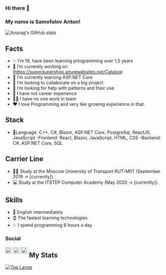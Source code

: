 ### Hi there 👋 
### My name is Samofalov Anton!

![Anurag's GitHub stats](https://github-readme-stats.vercel.app/api?username=SamofAnt&show_icons=true&theme=aura)

## Facts
- ✨ I’m 19, have been learning prtogramming over 1,5 years
- 🔭 I’m currently working on (https://superdupershop.azurewebsites.net/Catalog)
- 🌱 I’m currently learning ASP.NET Core
- 👯 I’m looking to collaborate on a big project
- 🤔 I’m looking for help with patterns and their use
- 💼 I have not career experience
- 👯‍♂️ I have no one work in team
- ❤️ I love Programming and very like growing experience in that.

## Stack
- 🤟Language: C++, C#, Blazor, ASP.NET Core, PostgreSql, ReactJS, JavaScript
-Frontend: React, Blazor, JavaScript, HTML, CSS
-Backend: C#, ASP.NET Core, SQL

## Carrier Line
- 👨‍🎓 Study at the Moscow University of Transport RUT-MIIT (September 2019 -> [currently]).
- 💻 Study at the ITSTEP Computer Academy (May 2020 -> [currently]).

## Skills
- 💬 English intermediately
- ⌚️ The fastest learning technologies
- ✨ I spend programming 6 hours a day

### Social
[<img align="left" width="22px" alt="TheEviLShot | Telegram" src= "https://simpleicons.org/icons/telegram.svg"/>](https://t.me/samof_ant)
[<img align="left" width="22px" alt="TheEviLShot | Telegram" src= "https://simpleicons.org/icons/vk.svg"/>](https://vk.com/smfant)
[<img align="left" width="22px" alt="TheEviLShot | Telegram" src= "https://simpleicons.org/icons/instagram.svg"/>](https://www.instagram.com/samof_ant/?r=nametag)

## My Stats
[![Top Langs](https://github-readme-stats.vercel.app/api/top-langs/?username=SamofAnt&layout=compact)](https://github.com/anuraghazra/github-readme-stats&theme=aura)
